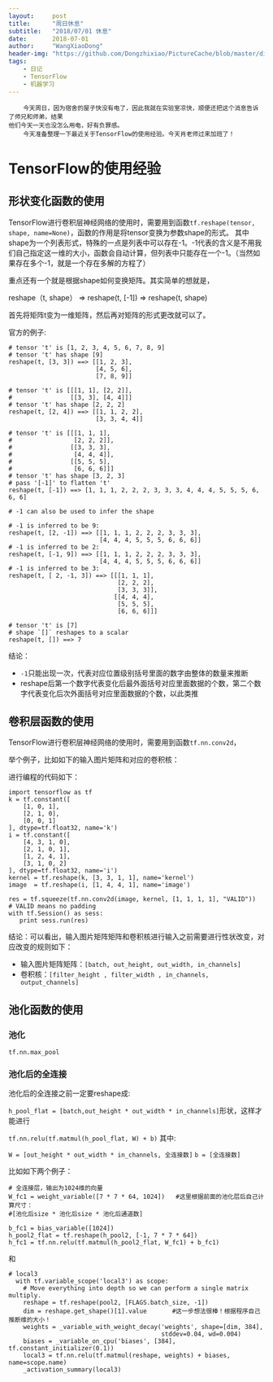 ```yaml
---
layout:     post
title:      "周日休息"
subtitle:   "2018/07/01 休息"
date:       2018-07-01
author:     "WangXiaoDong"
header-img: "https://github.com/Dongzhixiao/PictureCache/blob/master/diaryPic/20180701.jpg?raw=true"
tags:
    - 日记
    - TensorFlow
    - 机器学习
---
```



```
    今天周日，因为宿舍的屋子快没有电了，因此我就在实验室凉快，顺便还把这个消息告诉了师兄和师弟，结果
他们今天一天也没怎么用电，好有负罪感。
    今天准备整理一下最近关于TensorFlow的使用经验。今天肖老师过来加班了！
```

# TensorFlow的使用经验

## 形状变化函数的使用

TensorFlow进行卷积层神经网络的使用时，需要用到函数`tf.reshape(tensor, shape, name=None)`，函数的作用是将tensor变换为参数shape的形式。
其中shape为一个列表形式，特殊的一点是列表中可以存在-1。-1代表的含义是不用我们自己指定这一维的大小，函数会自动计算，但列表中只能存在一个-1。（当然如果存在多个-1，就是一个存在多解的方程了）

重点还有一个就是根据shape如何变换矩阵。其实简单的想就是，

reshape（t, shape） => reshape(t, [-1]) => reshape(t, shape)

首先将矩阵t变为一维矩阵，然后再对矩阵的形式更改就可以了。

官方的例子:

```
# tensor 't' is [1, 2, 3, 4, 5, 6, 7, 8, 9]
# tensor 't' has shape [9]
reshape(t, [3, 3]) ==> [[1, 2, 3],
                        [4, 5, 6],
                        [7, 8, 9]]

# tensor 't' is [[[1, 1], [2, 2]],
#                [[3, 3], [4, 4]]]
# tensor 't' has shape [2, 2, 2]
reshape(t, [2, 4]) ==> [[1, 1, 2, 2],
                        [3, 3, 4, 4]]

# tensor 't' is [[[1, 1, 1],
#                 [2, 2, 2]],
#                [[3, 3, 3],
#                 [4, 4, 4]],
#                [[5, 5, 5],
#                 [6, 6, 6]]]
# tensor 't' has shape [3, 2, 3]
# pass '[-1]' to flatten 't'
reshape(t, [-1]) ==> [1, 1, 1, 2, 2, 2, 3, 3, 3, 4, 4, 4, 5, 5, 5, 6, 6, 6]

# -1 can also be used to infer the shape

# -1 is inferred to be 9:
reshape(t, [2, -1]) ==> [[1, 1, 1, 2, 2, 2, 3, 3, 3],
                         [4, 4, 4, 5, 5, 5, 6, 6, 6]]
# -1 is inferred to be 2:
reshape(t, [-1, 9]) ==> [[1, 1, 1, 2, 2, 2, 3, 3, 3],
                         [4, 4, 4, 5, 5, 5, 6, 6, 6]]
# -1 is inferred to be 3:
reshape(t, [ 2, -1, 3]) ==> [[[1, 1, 1],
                              [2, 2, 2],
                              [3, 3, 3]],
                             [[4, 4, 4],
                              [5, 5, 5],
                              [6, 6, 6]]]

# tensor 't' is [7]
# shape `[]` reshapes to a scalar
reshape(t, []) ==> 7
```

结论：

- `-1`只能出现一次，代表对应位置级别括号里面的数字由整体的数量来推断
- reshape后第一个数字代表变化后最外面括号对应里面数据的个数，第二个数字代表变化后次外面括号对应里面数据的个数，以此类推


## 卷积层函数的使用

TensorFlow进行卷积层神经网络的使用时，需要用到函数`tf.nn.conv2d`，



举个例子，比如如下的输入图片矩阵和对应的卷积核：


进行编程的代码如下：

```
import tensorflow as tf
k = tf.constant([
    [1, 0, 1],
    [2, 1, 0],
    [0, 0, 1]
], dtype=tf.float32, name='k')
i = tf.constant([
    [4, 3, 1, 0],
    [2, 1, 0, 1],
    [1, 2, 4, 1],
    [3, 1, 0, 2]
], dtype=tf.float32, name='i')
kernel = tf.reshape(k, [3, 3, 1, 1], name='kernel')
image  = tf.reshape(i, [1, 4, 4, 1], name='image')

res = tf.squeeze(tf.nn.conv2d(image, kernel, [1, 1, 1, 1], "VALID"))
# VALID means no padding
with tf.Session() as sess:
   print sess.run(res)
```

结论：可以看出，输入图片矩阵矩阵和卷积核进行输入之前需要进行性状改变，对应改变的规则如下：

- 输入图片矩阵矩阵：`[batch, out_height, out_width, in_channels]`
- 卷积核：`[filter_height , filter_width , in_channels, output_channels]`

## 池化函数的使用

### 池化
`tf.nn.max_pool`


### 池化后的全连接

池化后的全连接之前一定要reshape成:

`h_pool_flat = [batch,out_height * out_width * in_channels]`形状，这样才能进行

`tf.nn.relu(tf.matmul(h_pool_flat, W) + b)` 
其中:

`W = [out_height * out_width * in_channels, 全连接数]`
`b = [全连接数]`

比如如下两个例子：

```
# 全连接层，输出为1024维的向量
W_fc1 = weight_variable([7 * 7 * 64, 1024])   #这里根据前面的池化层后自己计算尺寸：
#[池化后size * 池化后size * 池化后通道数]

b_fc1 = bias_variable([1024])
h_pool2_flat = tf.reshape(h_pool2, [-1, 7 * 7 * 64])
h_fc1 = tf.nn.relu(tf.matmul(h_pool2_flat, W_fc1) + b_fc1)
```

和

```
# local3
  with tf.variable_scope('local3') as scope:
    # Move everything into depth so we can perform a single matrix multiply.
    reshape = tf.reshape(pool2, [FLAGS.batch_size, -1])
    dim = reshape.get_shape()[1].value       #这一步想法很棒！根据程序自己推断维的大小！
    weights = _variable_with_weight_decay('weights', shape=[dim, 384],
                                          stddev=0.04, wd=0.004)
    biases = _variable_on_cpu('biases', [384], tf.constant_initializer(0.1))
    local3 = tf.nn.relu(tf.matmul(reshape, weights) + biases, name=scope.name)
    _activation_summary(local3)
```

